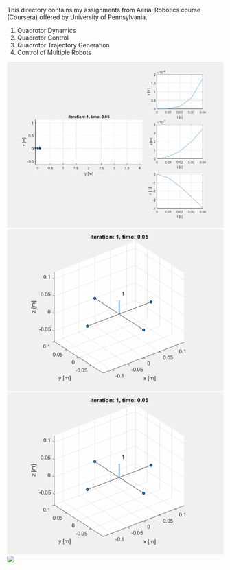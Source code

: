 This directory contains my assignments from Aerial Robotics course (Coursera) offered by University of Pennsylvania.
1. Quadrotor Dynamics
2. Quadrotor Control
3. Quadrotor Trajectory Generation
4. Control of Multiple Robots

![](2DQuadrotorControl.gif)
![](3DQuadrotorControl_Line.gif)
![](3DQuadrotorControl_Line.gif)
![](3DQuadrotor_TrajGen.gif)

